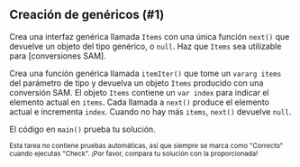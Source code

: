 ## Creación de genéricos (#1)

Crea una interfaz genérica llamada `Items` con una única función `next()` que
devuelve un objeto del tipo genérico, o `null`. Haz que `Items` sea utilizable para [conversiones SAM].

Crea una función genérica llamada `itemIter()` que tome un `vararg items` del
parámetro de tipo y devuelva un objeto `Items` producido con una conversión SAM. El
objeto `Items` contiene un `var index` para indicar el elemento actual en
`items`. Cada llamada a `next()` produce el elemento actual e incrementa
`index`. Cuando no hay más `items`, `next()` devuelve `null`.

El código en `main()` prueba tu solución.

<sub> Esta tarea no contiene pruebas automáticas,
así que siempre se marca como "Correcto" cuando ejecutas "Check".
¡Por favor, compara tu solución con la proporcionada! </sub>